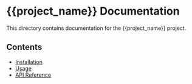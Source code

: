 # {{project_name}} Documentation

This directory contains documentation for the {{project_name}} project.

## Contents

- [Installation](installation.md)
- [Usage](usage.md)
- [API Reference](api_reference.md)
